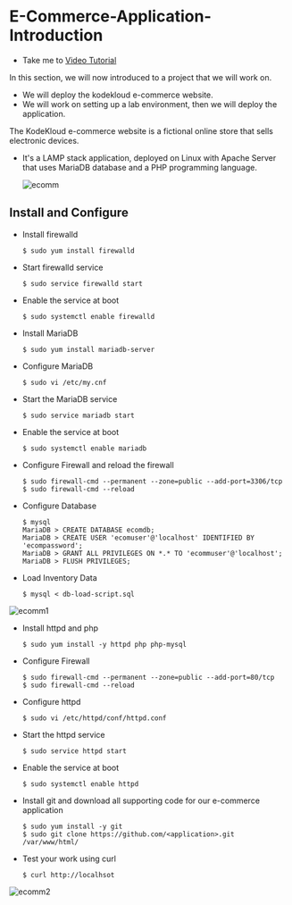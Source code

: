 # E-Commerce-Application-Introduction

  - Take me to [Video Tutorial](https://kodekloud.com/topic/project-kodekloud-e-commerce-application-3/)

In this section, we will now introduced to a project that we will work on. 
- We will deploy the kodekloud e-commerce website.
- We will work on setting up a lab environment, then we will deploy the application.

The KodeKloud e-commerce website is a fictional online store that sells electronic devices.
- It's a LAMP stack application, deployed on Linux with Apache Server that uses MariaDB database and a PHP programming language.

  ![ecomm](../../images/ecomm.PNG)
  
## Install and Configure

   - Install firewalld
     ```
     $ sudo yum install firewalld
     ```
   - Start firewalld service
     ```
     $ sudo service firewalld start
     ```
   - Enable the service at boot
     ```
     $ sudo systemctl enable firewalld
     ```
     
   - Install MariaDB
     ```
     $ sudo yum install mariadb-server
     ```
   - Configure MariaDB
     ```
     $ sudo vi /etc/my.cnf 
     ```
   - Start the MariaDB service
     ```
     $ sudo service mariadb start
     ```
   - Enable the service at boot
     ```
     $ sudo systemctl enable mariadb
     ```
   - Configure Firewall and reload the firewall
     ```
     $ sudo firewall-cmd --permanent --zone=public --add-port=3306/tcp
     $ sudo firewall-cmd --reload
     ```
   - Configure Database
     ```
     $ mysql
     MariaDB > CREATE DATABASE ecomdb;
     MariaDB > CREATE USER 'ecomuser'@'localhost' IDENTIFIED BY 'ecompassword';
     MariaDB > GRANT ALL PRIVILEGES ON *.* TO 'ecommuser'@'localhost';
     MariaDB > FLUSH PRIVILEGES;
     ```
   - Load Inventory Data
     ```
     $ mysql < db-load-script.sql
     ```
  
  ![ecomm1](../../images/ecomm1.PNG)
  
  
   - Install httpd and php
     ```
     $ sudo yum install -y httpd php php-mysql
     ```
   - Configure Firewall
     ```
     $ sudo firewall-cmd --permanent --zone=public --add-port=80/tcp
     $ sudo firewall-cmd --reload
     ```
   - Configure httpd
     ```
     $ sudo vi /etc/httpd/conf/httpd.conf
     ```
   - Start the httpd service
     ```
     $ sudo service httpd start
     ```
   - Enable the service at boot
     ```
     $ sudo systemctl enable httpd
     ```
   
   - Install git and download all supporting code for our e-commerce application
     ```
     $ sudo yum install -y git
     $ sudo git clone https://github.com/<application>.git /var/www/html/
     ```
     
   - Test your work using curl
     ```
     $ curl http://localhsot
     ```
   
  
  ![ecomm2](../../images/ecomm2.PNG)
  
 
